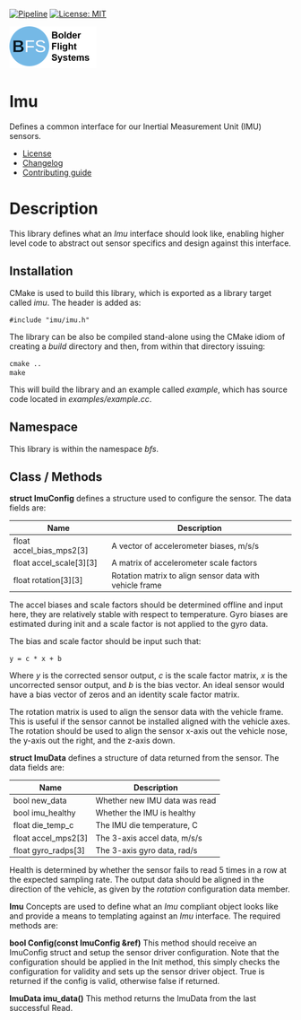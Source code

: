 [![Pipeline](https://gitlab.com/bolderflight/software/imu/badges/main/pipeline.svg)](https://gitlab.com/bolderflight/software/imu/) [![License: MIT](https://img.shields.io/badge/License-MIT-yellow.svg)](https://opensource.org/licenses/MIT)

![Bolder Flight Systems Logo](img/logo-words_75.png)

# Imu
Defines a common interface for our Inertial Measurement Unit (IMU) sensors.
   * [License](LICENSE.md)
   * [Changelog](CHANGELOG.md)
   * [Contributing guide](CONTRIBUTING.md)

# Description
This library defines what an *Imu* interface should look like, enabling higher level code to abstract out sensor specifics and design against this interface.

## Installation
CMake is used to build this library, which is exported as a library target called *imu*. The header is added as:

```
#include "imu/imu.h"
```

The library can be also be compiled stand-alone using the CMake idiom of creating a *build* directory and then, from within that directory issuing:

```
cmake ..
make
```

This will build the library and an example called *example*, which has source code located in *examples/example.cc*.

## Namespace
This library is within the namespace *bfs*.

## Class / Methods

**struct ImuConfig** defines a structure used to configure the sensor. The data fields are:

| Name | Description |
| --- | --- |
| float accel_bias_mps2[3] | A vector of accelerometer biases, m/s/s |
| float accel_scale[3][3] | A matrix of accelerometer scale factors |
| float rotation[3][3] | Rotation matrix to align sensor data with vehicle frame |

The accel biases and scale factors should be determined offline and input here, they are relatively stable with respect to temperature. Gyro biases are estimated during init and a scale factor is not applied to the gyro data.

The bias and scale factor should be input such that:

```
y = c * x + b
```

Where *y* is the corrected sensor output, *c* is the scale factor matrix, *x* is the uncorrected sensor output, and *b* is the bias vector. An ideal sensor would have a bias vector of zeros and an identity scale factor matrix. 

The rotation matrix is used to align the sensor data with the vehicle frame. This is useful if the sensor cannot be installed aligned with the vehicle axes. The rotation should be used to align the sensor x-axis out the vehicle nose, the y-axis out the right, and the z-axis down.

**struct ImuData** defines a structure of data returned from the sensor. The data fields are:

| Name | Description |
| --- | --- |
| bool new_data | Whether new IMU data was read |
| bool imu_healthy | Whether the IMU is healthy |
| float die_temp_c | The IMU die temperature, C |
| float accel_mps2[3] | The 3-axis accel data, m/s/s |
| float gyro_radps[3] | The 3-axis gyro data, rad/s |

Health is determined by whether the sensor fails to read 5 times in a row at the expected sampling rate. The output data should be aligned in the direction of the vehicle, as given by the *rotation* configuration data member.

**Imu** Concepts are used to define what an *Imu* compliant object looks like and provide a means to templating against an *Imu* interface. The required methods are:

**bool Config(const ImuConfig &ref)** This method should receive an ImuConfig struct and setup the sensor driver configuration. Note that the configuration should be applied in the Init method, this simply checks the configuration for validity and sets up the sensor driver object. True is returned if the config is valid, otherwise false if returned.

**ImuData imu_data()** This method returns the ImuData from the last successful Read.
